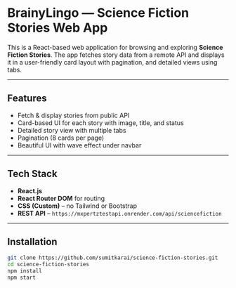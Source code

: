 #  BrainyLingo — Science Fiction Stories Web App

This is a React-based web application for browsing and exploring **Science Fiction Stories**. The app fetches story data from a remote API and displays it in a user-friendly card layout with pagination, and detailed views using tabs.

---

##  Features

-  Fetch & display stories from public API
-  Card-based UI for each story with image, title, and status
-  Detailed story view with multiple tabs
-  Pagination (8 cards per page)
-  Beautiful UI with wave effect under navbar
---

##  Tech Stack

- **React.js**
- **React Router DOM** for routing
- **CSS (Custom)** – no Tailwind or Bootstrap
- **REST API** – `https://mxpertztestapi.onrender.com/api/sciencefiction`

---

##  Installation

```bash
git clone https://github.com/sumitkarai/science-fiction-stories.git
cd science-fiction-stories
npm install
npm start
